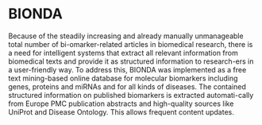 # BIONDA
Because of the steadily increasing and already manually unmanageable total number of bi-omarker-related articles in biomedical research, there is a need for intelligent systems that extract all relevant information from biomedical texts and provide it as structured information to research-ers in a user-friendly way. To address this, BIONDA was implemented as a free text mining-based online database for molecular biomarkers including genes, proteins and miRNAs and for all kinds of diseases. The contained structured information on published biomarkers is extracted automati-cally from Europe PMC publication abstracts and high-quality sources like UniProt and Disease Ontology. This allows frequent content updates.

